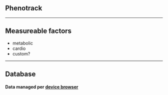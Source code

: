 ## Phenotrack
---
## Measureable factors
- metabolic
- cardio
- custom?
---
## Database
#### Data managed per [device browser](https://www.w3.org/TR/IndexedDB/)

